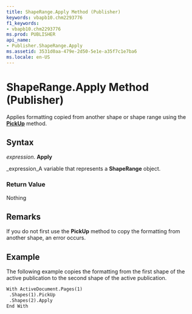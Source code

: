 ```yaml
---
title: ShapeRange.Apply Method (Publisher)
keywords: vbapb10.chm2293776
f1_keywords:
- vbapb10.chm2293776
ms.prod: PUBLISHER
api_name:
- Publisher.ShapeRange.Apply
ms.assetid: 3531d0aa-479e-2d50-5e1e-a35f7c1e7ba6
ms.locale: en-US
---
```



# ShapeRange.Apply Method (Publisher)

Applies formatting copied from another shape or shape range using the  **[PickUp](shaperange.pickup-method-publisher.md)** method.


## Syntax

 _expression_. **Apply**

 _expression_A variable that represents a  **ShapeRange** object.


### Return Value

Nothing


## Remarks

If you do not first use the  **PickUp** method to copy the formatting from another shape, an error occurs.


## Example

The following example copies the formatting from the first shape of the active publication to the second shape of the active publication.


```vb
With ActiveDocument.Pages(1) 
 .Shapes(1).PickUp 
 .Shapes(2).Apply 
End With 

```


